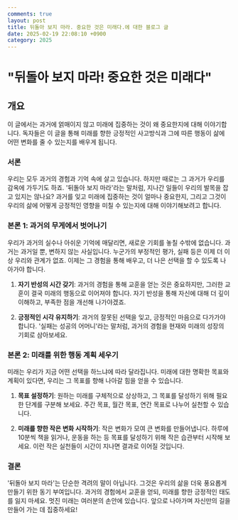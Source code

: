 ```yaml
---
comments: true
layout: post
title: 뒤돌아 보지 마라. 중요한 것은 미래다.에 대한 블로그 글
date: 2025-02-19 22:08:10 +0900
category: 2025
---
```


# "뒤돌아 보지 마라! 중요한 것은 미래다"

## 개요
이 글에서는 과거에 얽매이지 않고 미래에 집중하는 것이 왜 중요한지에 대해 이야기합니다. 독자들은 이 글을 통해 미래를 향한 긍정적인 사고방식과 그에 따른 행동이 삶에 어떤 변화를 줄 수 있는지를 배우게 됩니다.

### 서론
우리는 모두 과거의 경험과 기억 속에 살고 있습니다. 하지만 때로는 그 과거가 우리를 감옥에 가두기도 하죠. '뒤돌아 보지 마라'라는 말처럼, 지나간 일들이 우리의 발목을 잡고 있지는 않나요? 과거를 잊고 미래에 집중하는 것이 얼마나 중요한지, 그리고 그것이 우리의 삶에 어떻게 긍정적인 영향을 미칠 수 있는지에 대해 이야기해보려고 합니다.

### 본론 1: 과거의 무게에서 벗어나기
우리가 과거의 실수나 아쉬운 기억에 매달리면, 새로운 기회를 놓칠 수밖에 없습니다. 과거는 과거일 뿐, 변하지 않는 사실입니다. 누군가의 부정적인 평가, 실패 등은 이제 더 이상 우리와 관계가 없죠. 이제는 그 경험을 통해 배우고, 더 나은 선택을 할 수 있도록 나아가야 합니다. 

1. **자기 반성의 시간 갖기**: 과거의 경험을 통해 교훈을 얻는 것은 중요하지만, 그러한 교훈이 결국 미래의 행동으로 이어져야 합니다. 자기 반성을 통해 자신에 대해 더 깊이 이해하고, 부족한 점을 개선해 나가야겠죠.
   
2. **긍정적인 시각 유지하기**: 과거의 잘못된 선택을 잊고, 긍정적인 마음으로 다가가야 합니다. '실패는 성공의 어머니'라는 말처럼, 과거의 경험을 현재와 미래의 성장의 기회로 삼아보세요.

### 본론 2: 미래를 위한 행동 계획 세우기
미래는 우리가 지금 어떤 선택을 하느냐에 따라 달라집니다. 미래에 대한 명확한 목표와 계획이 있다면, 우리는 그 목표를 향해 나아갈 힘을 얻을 수 있습니다.

1. **목표 설정하기**: 원하는 미래를 구체적으로 상상하고, 그 목표를 달성하기 위해 필요한 단계를 구분해 보세요. 주간 목표, 월간 목표, 연간 목표로 나누어 실천할 수 있습니다.
   
2. **미래를 향한 작은 변화 시작하기**: 작은 변화가 모여 큰 변화를 만들어냅니다. 하루에 10분씩 책을 읽거나, 운동을 하는 등 목표를 달성하기 위해 작은 습관부터 시작해 보세요. 이런 작은 실천들이 시간이 지나면 결과로 이어질 것입니다.

### 결론
'뒤돌아 보지 마라'는 단순한 격려의 말이 아닙니다. 그것은 우리의 삶을 더욱 풍요롭게 만들기 위한 동기 부여입니다. 과거의 경험에서 교훈을 얻되, 미래를 향한 긍정적인 태도를 잃지 마세요. 멋진 미래는 여러분의 손안에 있습니다. 앞으로 나아가며 자신만의 길을 만들어 가는 데 집중하세요!
